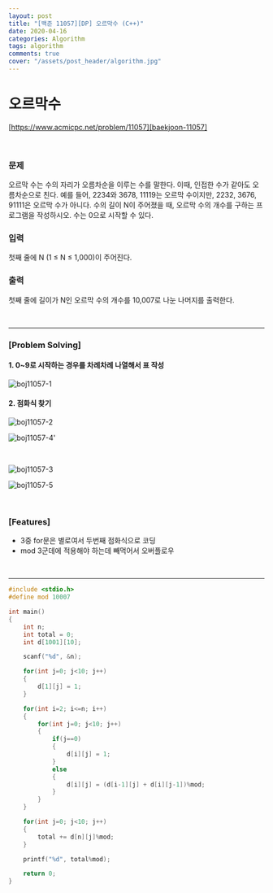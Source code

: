 ```yaml
---
layout: post
title: "[백준 11057][DP] 오르막수 (C++)"
date: 2020-04-16
categories: Algorithm
tags: algorithm
comments: true
cover: "/assets/post_header/algorithm.jpg"
---
```


# 오르막수
[https://www.acmicpc.net/problem/11057][baekjoon-11057] 

<br>

### 문제
오르막 수는 수의 자리가 오름차순을 이루는 수를 말한다. 이때, 인접한 수가 같아도 오름차순으로 친다.
예를 들어, 2234와 3678, 11119는 오르막 수이지만, 2232, 3676, 91111은 오르막 수가 아니다.
수의 길이 N이 주어졌을 때, 오르막 수의 개수를 구하는 프로그램을 작성하시오. 수는 0으로 시작할 수 있다.

### 입력
첫째 줄에 N (1 ≤ N ≤ 1,000)이 주어진다.

### 출력
첫째 줄에 길이가 N인 오르막 수의 개수를 10,007로 나눈 나머지를 출력한다.

<br>

---

### [Problem Solving]

#### 1. 0~9로 시작하는 경우를 차례차례 나열해서 표 작성

![boj11057-1](https://user-images.githubusercontent.com/40786985/79478619-98551400-8046-11ea-8c60-ffa8befc236d.jpg)

#### 2. 점화식 찾기

![boj11057-2](https://user-images.githubusercontent.com/40786985/79478627-99864100-8046-11ea-90be-6937c56b4536.jpg)

![boj11057-4'](https://user-images.githubusercontent.com/40786985/79480613-4b267180-8049-11ea-8a80-2b12a93bf2d4.jpg)

<br>

![boj11057-3](https://user-images.githubusercontent.com/40786985/79478630-9a1ed780-8046-11ea-9eac-c5ff7c97475e.jpg)

![boj11057-5](https://user-images.githubusercontent.com/40786985/79480428-039fe580-8049-11ea-9c5f-a43b5e587471.jpg)


<br>

### [Features]
- 3중 for문은 별로여서 두번째 점화식으로 코딩
- mod 3군데에 적용해야 하는데 빼먹어서 오버플로우

<br>

---

```c++
#include <stdio.h>
#define mod 10007

int main()
{
	int n;
	int total = 0;
	int d[1001][10];

	scanf("%d", &n);

	for(int j=0; j<10; j++)
	{
		d[1][j] = 1;
	}

	for(int i=2; i<=n; i++)
	{
		for(int j=0; j<10; j++)
		{
			if(j==0)
			{
				d[i][j] = 1;
			}
			else
			{
				d[i][j] = (d[i-1][j] + d[i][j-1])%mod;
			}
		}
	}

	for(int j=0; j<10; j++)
	{
		total += d[n][j]%mod;
	}

	printf("%d", total%mod);

	return 0;
}
```

<br>

[baekjoon-11057]:    https://www.acmicpc.net/problem/11057